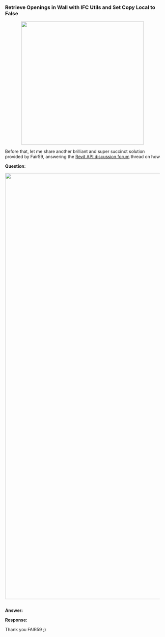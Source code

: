 <head>
<meta http-equiv="Content-Type" content="text/html; charset=utf-8">
<link rel="stylesheet" type="text/css" href="bc.css">
<!--
<script src="run_prettify.js" type="text/javascript"></script>
<script src="https://google-code-prettify.googlecode.com/svn/loader/run_prettify.js" type="text/javascript"></script>
-->
<script src="https://cdn.rawgit.com/google/code-prettify/master/loader/run_prettify.js" type="text/javascript"></script>
</head>

<!---

- 13121211 [GetInstanceCutoutFromWall Problem]
  Jan Grenov
  https://forums.autodesk.com/t5/revit-api-forum/getinstancecutoutfromwall-problem/m-p/7167002
  Use ExporterIFCUtils.GetInstanceCutoutFromWall to get the outer CurveLoop of a window or a door.
  Openings must have an OpeningCut object. If not, GetInstanceCutoutFromWall will fail!
  topics: openings, gross versus net, utils

 #RevitAPI @AutodeskRevit #bim #dynamobim @AutodeskForge #ForgeDevCon 

Here is another brilliant and super succinct solution provided by Fair59, answering the Revit API discussion forum thread on how to get cutting void instances in the floor using the <code>HostObject</code> <code>FindInserts</code> method &ndash; Question: I have a floor on which a family instance is inserted on the face of the floor (the instance host is also the floor). I checked in the family the "Cut with Void When Loaded" parameter, so that the void is created in the floor. Now, I want to retrieve all the instances that create voids in the floor...

-->

### Retrieve Openings in Wall with IFC Utils and Set Copy Local to False


<center>
<img src="img/" alt="" width="400">
</center>

Before that, let me share another brilliant and super succinct solution provided by Fair59, answering
the [Revit API discussion forum](http://forums.autodesk.com/t5/revit-api-forum/bd-p/160) thread on how


**Question:**

<center>
<img src="img/.png" alt="" width="1386">
</center>

<pre class="code">
</pre>

**Answer:** 


**Response:** 
 
Thank you FAIR59 ;)


